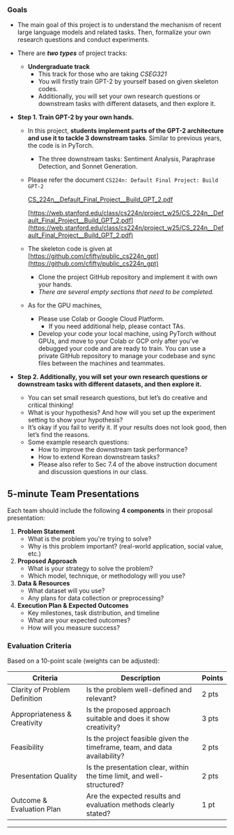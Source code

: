 ### Goals
- The main goal of this project is to understand the mechanism of recent large language models and related tasks. Then, formalize your own research questions and conduct experiments.
- There are _**two types**_ of project tracks:
    - **Undergraduate track**
        - This track for those who are taking _CSEG321_
        - You will firstly train GPT-2 by yourself based on given skeleton codes.
        - Additionally, you will set your own research questions or downstream tasks with different datasets, and then explore it.

- **Step 1. Train GPT-2 by your own hands.**
    - In this project, **students implement parts of the GPT-2 architecture and use it to tackle 3 downstream tasks**. Similar to previous years, the code is in PyTorch.
        
        - The three downstream tasks: Sentiment Analysis, Paraphrase Detection, and Sonnet Generation.
    - Please refer the document `CS224n: Default Final Project: Build GPT-2`
        
        [CS_224n__Default_Final_Project__Build_GPT_2.pdf](attachment:f80f876c-70e1-4d2d-8d5b-0ababcb6a467:CS_224n__Default_Final_Project__Build_GPT_2.pdf)
        
        [https://web.stanford.edu/class/cs224n/project_w25/CS_224n__Default_Final_Project__Build_GPT_2.pdf](https://web.stanford.edu/class/cs224n/project_w25/CS_224n__Default_Final_Project__Build_GPT_2.pdf)
        
    - The skeleton code is given at [https://github.com/cfifty/public_cs224n_gpt](https://github.com/cfifty/public_cs224n_gpt)
        
        - Clone the project GitHub repository and implement it with own your hands.
        - _There are several empty sections that need to be completed._
    - As for the GPU machines,
        
        - Please use Colab or Google Cloud Platform.
            - If you need additional help, please contact TAs.
        - Develop your code your local machine, using PyTorch without GPUs, and move to your Colab or GCP only after you’ve debugged your code and are ready to train. You can use a private GitHub repository to manage your codebase and sync files between the machines and teammates.
    
- **Step 2. Additionally, you will set your own research questions or downstream tasks with different datasets, and then explore it.**
    - You can set small research questions, but let’s do creative and critical thinking!
    - What is your hypothesis? And how will you set up the experiment setting to show your hypothesis?
    - It’s okay if you fail to verify it. If your results does not look good, then let’s find the reasons.
    - Some example research questions:
        - How to improve the downstream task performance?
        - How to extend Korean downstream tasks?
        - Please also refer to Sec 7.4 of the above instruction document and discussion questions in our class.

## 5-minute Team Presentations

Each team should include the following **4 components** in their proposal presentation:

1. **Problem Statement**
    - What is the problem you're trying to solve?
    - Why is this problem important? (real-world application, social value, etc.)
2. **Proposed Approach**
    - What is your strategy to solve the problem?
    - Which model, technique, or methodology will you use?
3. **Data & Resources**
    - What dataset will you use?
    - Any plans for data collection or preprocessing?
4. **Execution Plan & Expected Outcomes**
    - Key milestones, task distribution, and timeline
    - What are your expected outcomes?
    - How will you measure success?

### Evaluation Criteria

Based on a 10-point scale (weights can be adjusted):

| Criteria                      | Description                                                               | Points |
| ----------------------------- | ------------------------------------------------------------------------- | ------ |
| Clarity of Problem Definition | Is the problem well-defined and relevant?                                 | 2 pts  |
| Appropriateness & Creativity  | Is the proposed approach suitable and does it show creativity?            | 3 pts  |
| Feasibility                   | Is the project feasible given the timeframe, team, and data availability? | 2 pts  |
| Presentation Quality          | Is the presentation clear, within the time limit, and well-structured?    | 2 pts  |
| Outcome & Evaluation Plan     | Are the expected results and evaluation methods clearly stated?           | 1 pt   |

---
